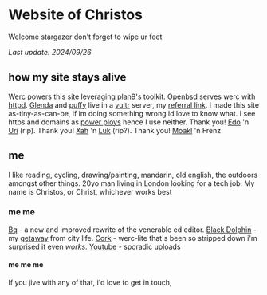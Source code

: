 <style>body{background: url(.pix/a.avif) no-repeat bottom;}</style>

# Website of Christos

Welcome stargazer don't forget to wipe ur feet

*Last update: 2024/09/26*

## how my site stays alive

[Werc](//werc.cat-v.org) powers this site leveraging [plan9's](//9p.io/plan9) toolkit. [Openbsd](//openbsd.org) serves werc with [httpd](//openbsdhandbook.com/services/webserver/basic_webserver/). [Glenda](//glenda.cat-v.org) and [puffy](//openbsd.org/artwork.html) live in a [vultr](//vultr.com) server, my [referral link](//vultr.com/?ref=9595585). I made this site as-tiny-as-can-be, if im doing something wrong id love to know what. I see https and domains as [power ploys](//xahlee.info/w/why_no_https.html) hence I use neither. Thank you! [Edo](//github.com/EdoardoLaGreca) 'n [Uri](//uriel.cat-v.org) (rip). Thank you! [Xah](//xahlee.info) 'n [Luk](//lukesmith.xyz) (rip?). Thank you! [Moakl](//github.com/moakal) 'n Frenz

## me

I like reading, cycling, drawing/painting, mandarin, old english, the outdoors amongst other things. 20yo man living in London looking for a tech job. My name is Christos, or Christ, whichever works best

### me me

[Bq](//github.com/christc4/bq) - a new and improved rewrite of the venerable ed editor. [Black Dolphin](//en.wikipedia.org/wiki/Black_Dolphin_Prison) - my [getaway](//95.179.238.202/blog/if/home/black_dolphin/) from city life. [Cork](//github.com/christc4/cork) - werc-lite that's been so stripped down i'm surprised it even _works_. [Youtube](//youtube.com/@avsbq) - sporadic uploads

#### me me me

If you jive with any of that, i'd love to get in touch, 
